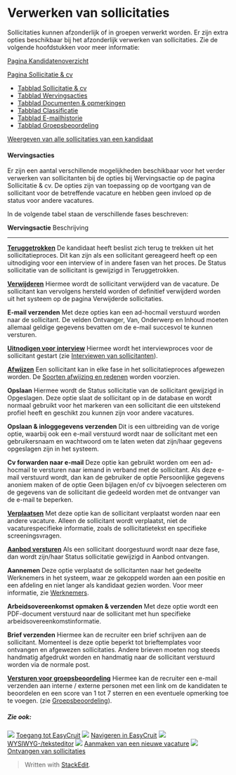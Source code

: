 # Verwerken van sollicitaties

Sollicitaties kunnen afzonderlijk of in groepen verwerkt worden. Er zijn extra opties beschikbaar bij het afzonderlijk verwerken van sollicitaties. Zie de volgende hoofdstukken voor meer informatie:

[Pagina Kandidatenoverzicht](application_handling_page_overview.htm)

[Pagina Sollicitatie & cv](application_and_cv_page_overview.htm)

-   [Tabblad Sollicitatie & cv](application_and_cv_tab.htm)
-   [Tabblad Wervingsacties](recruitment_activities_list_tab.htm)
-   [Tabblad Documenten & opmerkingen](documents_notes_tab.htm)
-   [Tabblad Classificatie](classification_tab.htm)
-   [Tabblad E-mailhistorie](two_way_email_tab.htm)
-   [Tabblad Groepsbeoordeling](collaborative_rating_tab.htm)

[Weergeven van alle sollicitaties van een kandidaat](viewing_a_candidates_multiple_applications.htm)

#### Wervingsacties

Er zijn een aantal verschillende mogelijkheden beschikbaar voor het verder verwerken van sollicitanten bij de opties bij  Wervingsactie  op de pagina  Sollicitatie & cv. De opties zijn van toepassing op de voortgang van de sollicitant voor de betreffende vacature en hebben geen invloed op de status voor andere vacatures.

In de volgende tabel staan de verschillende fases beschreven:

**Wervingsactie**
Beschrijving
*** 
**[Teruggetrokken](rejecting_and_withdrawing_an_applicant.htm)**
De kandidaat heeft beslist zich terug te trekken uit het sollicitatieproces. Dit kan zijn als een sollicitant gereageerd heeft op een uitnodiging voor een interview of in andere fasen van het proces. De  Status sollicitatie  van de sollicitant is gewijzigd in  Teruggetrokken.

**[Verwijderen](deleting_an_applicant.htm)**
Hiermee wordt de sollicitant verwijderd van de vacature. De sollicitant kan vervolgens hersteld worden of definitief verwijderd worden uit het systeem op de pagina  Verwijderde sollicitaties.

**E-mail verzenden**
Met deze opties kan een ad-hocmail verstuurd worden naar de sollicitant. De velden  Ontvanger,  Van,  Onderwerp  en  Inhoud  moeten allemaal geldige gegevens bevatten om de e-mail succesvol te kunnen versturen.

**[Uitnodigen voor interview](interviewing_applicants.htm)**
Hiermee wordt het interviewproces voor de sollicitant gestart (zie  [Interviewen van sollicitanten](interviewing_applicants.htm)).

**[Afwijzen](rejecting_and_withdrawing_an_applicant.htm)**
Een sollicitant kan in elke fase in het sollicitatieproces afgewezen worden. De  [Soorten afwijzing en redenen](rejecting_and_withdrawing_an_applicant.htm)  worden voorzien.

**Opslaan**
Hiermee wordt de  Status sollicitatie  van de sollicitant gewijzigd in  Opgeslagen. Deze optie slaat de sollicitant op in de database en wordt normaal gebruikt voor het markeren van een sollicitant die een uitstekend profiel heeft en geschikt zou kunnen zijn voor andere vacatures.

**Opslaan & inloggegevens verzenden**
Dit is een uitbreiding van de vorige optie, waarbij ook een e-mail verstuurd wordt naar de sollicitant met een gebruikersnaam en wachtwoord om te laten weten dat zijn/haar gegevens opgeslagen zijn in het systeem.

**Cv forwarden naar e-mail**
Deze optie kan gebruikt worden om een ad-hocmail te versturen naar iemand in verband met de sollicitant. Als deze e-mail verstuurd wordt, dan kan de gebruiker de optie Persoonlijke gegevens anoniem maken of de optie Geen bijlagen en/of cv bijvoegen selecteren om de gegevens van de sollicitant die gedeeld worden met de ontvanger van de e-mail te beperken.

**[Verplaatsen](transferring_applicants.htm)**
Met deze optie kan de sollicitant verplaatst worden naar een andere vacature. Alleen de sollicitant wordt verplaatst, niet de vacaturespecifieke informatie, zoals de sollicitatietekst en specifieke screeningsvragen.

**[Aanbod versturen](making_an_offer_to_an_applicant.htm)**
Als een sollicitant doorgestuurd wordt naar deze fase, dan wordt zijn/haar Status sollicitatie gewijzigd in Aanbod ontvangen.

**Aannemen**
Deze optie verplaatst de sollicitanten naar het gedeelte Werknemers in het systeem, waar ze gekoppeld worden aan een positie en een afdeling en niet langer als kandidaat gezien worden. Voor meer informatie, zie  [Werknemers](guide_for_users_employees.htm).

**Arbeidsovereenkomst opmaken & verzenden**
Met deze optie wordt een PDF-document verstuurd naar de sollicitant met hun specifieke arbeidsovereenkomstinformatie.

**Brief verzenden**
Hiermee kan de recruiter een brief schrijven aan de sollicitant. Momenteel is deze optie beperkt tot brieftemplates voor ontvangen en afgewezen sollicitaties. Andere brieven moeten nog steeds handmatig afgedrukt worden en handmatig naar de sollicitant verstuurd worden via de normale post.

**[Versturen voor groepsbeoordeling](collaborative_rating_panel_review.htm)**
Hiermee kan de recruiter een e-mail verzenden aan interne / externe personen met een link om de kandidaten te beoordelen en een score van 1 tot 7 sterren en een eventuele opmerking toe te voegen. (zie  [Groepsbeoordeling](collaborative_rating_panel_review.htm)).

##### Zie ook:

![](../Resources/Images/icon-document-link.png)  [Toegang tot EasyCruit](accessing_easycruit.htm)
![](../Resources/Images/icon-document-link.png)  [Navigeren in EasyCruit](navigation_in_easycruit.htm)
![](../Resources/Images/icon-document-link.png)  [WYSIWYG-/teksteditor](wysiwyg_text_editor.htm)
![](../Resources/Images/icon-document-link.png)  [Aanmaken van een nieuwe vacature](creating_a_new_vacancy.htm)
![](../Resources/Images/icon-document-link.png)  [Ontvangen van sollicitaties](receiving_applications.htm)


> Written with [StackEdit](https://stackedit.io/).
<!--stackedit_data:
eyJoaXN0b3J5IjpbMTQ2MDQyOTkzMSwyMTQyOTcxNzU1XX0=
-->